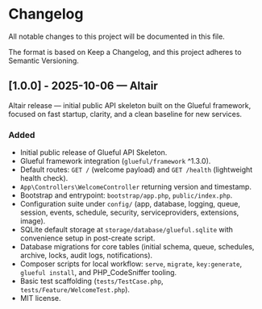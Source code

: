 # Changelog

All notable changes to this project will be documented in this file.

The format is based on Keep a Changelog, and this project adheres to Semantic Versioning.

## [1.0.0] - 2025-10-06 — Altair

Altair release — initial public API skeleton built on the Glueful framework, focused on fast startup, clarity, and a clean baseline for new services.

### Added
- Initial public release of Glueful API Skeleton.
- Glueful framework integration (`glueful/framework` ^1.3.0).
- Default routes: `GET /` (welcome payload) and `GET /health` (lightweight health check).
- `App\Controllers\WelcomeController` returning version and timestamp.
- Bootstrap and entrypoint: `bootstrap/app.php`, `public/index.php`.
- Configuration suite under `config/` (app, database, logging, queue, session, events, schedule, security, serviceproviders, extensions, image).
- SQLite default storage at `storage/database/glueful.sqlite` with convenience setup in post-create script.
- Database migrations for core tables (initial schema, queue, schedules, archive, locks, audit logs, notifications).
- Composer scripts for local workflow: `serve`, `migrate`, `key:generate`, `glueful install`, and PHP_CodeSniffer tooling.
- Basic test scaffolding (`tests/TestCase.php`, `tests/Feature/WelcomeTest.php`).
- MIT license.
